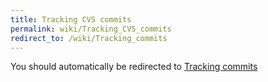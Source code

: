 ```yaml
---
title: Tracking CVS commits
permalink: wiki/Tracking_CVS_commits
redirect_to: /wiki/Tracking_commits
---
```


You should automatically be redirected to [Tracking commits](/wiki/Tracking_commits)

